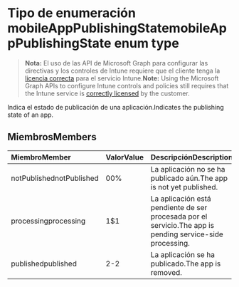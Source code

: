 # <a name="mobileapppublishingstate-enum-type"></a><span data-ttu-id="df25f-101">Tipo de enumeración mobileAppPublishingState</span><span class="sxs-lookup"><span data-stu-id="df25f-101">mobileAppPublishingState enum type</span></span>

> <span data-ttu-id="df25f-102">**Nota:** El uso de las API de Microsoft Graph para configurar las directivas y los controles de Intune requiere que el cliente tenga la [licencia correcta](https://go.microsoft.com/fwlink/?linkid=839381) para el servicio Intune.</span><span class="sxs-lookup"><span data-stu-id="df25f-102">**Note:** Using the Microsoft Graph APIs to configure Intune controls and policies still requires that the Intune service is [correctly licensed](https://go.microsoft.com/fwlink/?linkid=839381) by the customer.</span></span>

<span data-ttu-id="df25f-103">Indica el estado de publicación de una aplicación.</span><span class="sxs-lookup"><span data-stu-id="df25f-103">Indicates the publishing state of an app.</span></span>
## <a name="members"></a><span data-ttu-id="df25f-104">Miembros</span><span class="sxs-lookup"><span data-stu-id="df25f-104">Members</span></span>
|<span data-ttu-id="df25f-105">Miembro</span><span class="sxs-lookup"><span data-stu-id="df25f-105">Member</span></span>|<span data-ttu-id="df25f-106">Valor</span><span class="sxs-lookup"><span data-stu-id="df25f-106">Value</span></span>|<span data-ttu-id="df25f-107">Descripción</span><span class="sxs-lookup"><span data-stu-id="df25f-107">Description</span></span>|
|:---|:---|:---|
|<span data-ttu-id="df25f-108">notPublished</span><span class="sxs-lookup"><span data-stu-id="df25f-108">notPublished</span></span>|<span data-ttu-id="df25f-109">0</span><span class="sxs-lookup"><span data-stu-id="df25f-109">0%</span></span>|<span data-ttu-id="df25f-110">La aplicación no se ha publicado aún.</span><span class="sxs-lookup"><span data-stu-id="df25f-110">The app is not yet published.</span></span>|
|<span data-ttu-id="df25f-111">processing</span><span class="sxs-lookup"><span data-stu-id="df25f-111">processing</span></span>|<span data-ttu-id="df25f-112">1</span><span class="sxs-lookup"><span data-stu-id="df25f-112">$1</span></span>|<span data-ttu-id="df25f-113">La aplicación está pendiente de ser procesada por el servicio.</span><span class="sxs-lookup"><span data-stu-id="df25f-113">The app is pending service-side processing.</span></span>|
|<span data-ttu-id="df25f-114">published</span><span class="sxs-lookup"><span data-stu-id="df25f-114">published</span></span>|<span data-ttu-id="df25f-115">2</span><span class="sxs-lookup"><span data-stu-id="df25f-115">-2</span></span>|<span data-ttu-id="df25f-116">La aplicación se ha publicado.</span><span class="sxs-lookup"><span data-stu-id="df25f-116">The app is removed.</span></span>|



